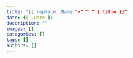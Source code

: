 ```yaml
---
title: "{{ replace .Name "-" " " | title }}"
date: {{ .Date }}
description: ""
images: []
categories: []
tags: []
authors: []
---
```


